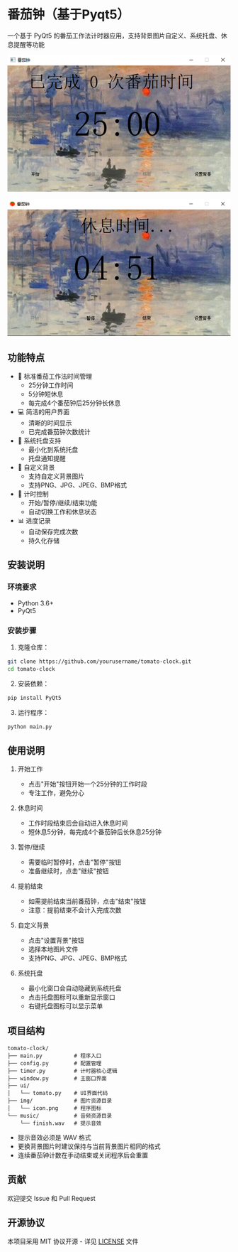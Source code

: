 # 番茄钟（基于Pyqt5）

一个基于 PyQt5 的番茄工作法计时器应用，支持背景图片自定义、系统托盘、休息提醒等功能

![img_demo2](./img/img_demo2.png)

![img_demo3](./img/img_demo3.png)

## 功能特点

- 🍅 标准番茄工作法时间管理
  - 25分钟工作时间
  - 5分钟短休息
  - 每完成4个番茄钟后25分钟长休息
- 💻 简洁的用户界面
  - 清晰的时间显示
  - 已完成番茄钟次数统计
- 🔔 系统托盘支持
  - 最小化到系统托盘
  - 托盘通知提醒
- 🎨 自定义背景
  - 支持自定义背景图片
  - 支持PNG、JPG、JPEG、BMP格式
- 🔄 计时控制
  - 开始/暂停/继续/结束功能
  - 自动切换工作和休息状态
- 📊 进度记录
  - 自动保存完成次数
  - 持久化存储

## 安装说明

### 环境要求
- Python 3.6+
- PyQt5

### 安装步骤

1. 克隆仓库：
```bash
git clone https://github.com/yourusername/tomato-clock.git
cd tomato-clock
```

2. 安装依赖：
```bash
pip install PyQt5
```

3. 运行程序：
```bash
python main.py
```

## 使用说明

1. 开始工作
   - 点击"开始"按钮开始一个25分钟的工作时段
   - 专注工作，避免分心

2. 休息时间
   - 工作时段结束后会自动进入休息时间
   - 短休息5分钟，每完成4个番茄钟后长休息25分钟

3. 暂停/继续
   - 需要临时暂停时，点击"暂停"按钮
   - 准备继续时，点击"继续"按钮

4. 提前结束
   - 如需提前结束当前番茄钟，点击"结束"按钮
   - 注意：提前结束不会计入完成次数

5. 自定义背景
   - 点击"设置背景"按钮
   - 选择本地图片文件
   - 支持PNG、JPG、JPEG、BMP格式

6. 系统托盘
   - 最小化窗口会自动隐藏到系统托盘
   - 点击托盘图标可以重新显示窗口
   - 右键托盘图标可以显示菜单

## 项目结构

```
tomato-clock/
├── main.py          # 程序入口
├── config.py        # 配置管理
├── timer.py         # 计时器核心逻辑
├── window.py        # 主窗口界面
├── ui/
│   └── tomato.py    # UI界面代码
├── img/             # 图片资源目录
│   └── icon.png     # 程序图标
└── music/           # 音频资源目录
    └── finish.wav   # 提示音效
```

- 提示音效必须是 WAV 格式
- 更换背景图片时建议保持与当前背景图片相同的格式
- 连续番茄钟计数在手动结束或关闭程序后会重置

## 贡献

欢迎提交 Issue 和 Pull Request

## 开源协议

本项目采用 MIT 协议开源 - 详见 [LICENSE](LICENSE) 文件